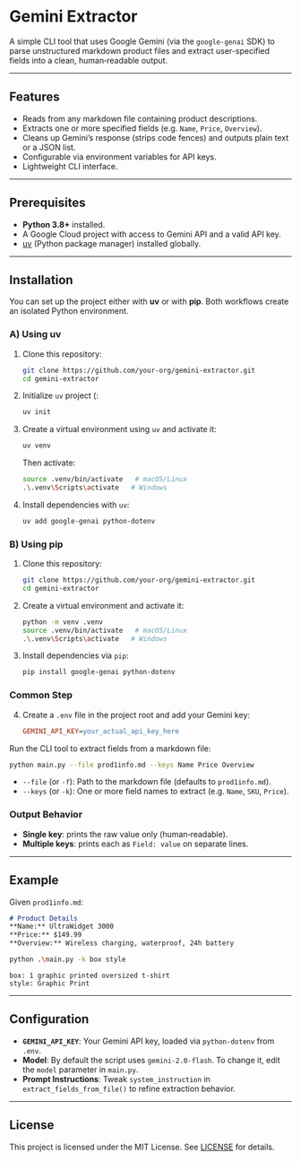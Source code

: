 # Gemini Extractor

A simple CLI tool that uses Google Gemini (via the `google-genai` SDK) to parse unstructured markdown product files and extract user-specified fields into a clean, human‑readable output.

---

## Features

* Reads from any markdown file containing product descriptions.
* Extracts one or more specified fields (e.g. `Name`, `Price`, `Overview`).
* Cleans up Gemini’s response (strips code fences) and outputs plain text or a JSON list.
* Configurable via environment variables for API keys.
* Lightweight CLI interface.

---

## Prerequisites

* **Python 3.8+** installed.
* A Google Cloud project with access to Gemini API and a valid API key.
* [uv](https://github.com/universa-io/uv) (Python package manager) installed globally.

---

## Installation

You can set up the project either with **uv** or with **pip**. Both workflows create an isolated Python environment.

### A) Using uv

1. Clone this repository:

   ```bash
   git clone https://github.com/your-org/gemini-extractor.git
   cd gemini-extractor
   ```
2. Initialize `uv` project (:

   ```bash
   uv init
   ```
3. Create a virtual environment using `uv` and activate it:

   ```bash
   uv venv
   ```

   Then activate:

   ```bash
   source .venv/bin/activate   # macOS/Linux
   .\.venv\Scripts\activate   # Windows
   ```
4. Install dependencies with `uv`:

   ````bash
   uv add google-genai python-dotenv
   ````

### B) Using pip

1. Clone this repository:

   ```bash
   git clone https://github.com/your-org/gemini-extractor.git
   cd gemini-extractor
   ```
2. Create a virtual environment and activate it:

   ```bash
   python -m venv .venv
   source .venv/bin/activate   # macOS/Linux
   .\.venv\Scripts\activate   # Windows
   ```
3. Install dependencies via `pip`:

   ```bash
   pip install google-genai python-dotenv
   ```

### Common Step

4. Create a `.env` file in the project root and add your Gemini key:

   ````ini
   GEMINI_API_KEY=your_actual_api_key_here
   ````

Run the CLI tool to extract fields from a markdown file:

```bash
python main.py --file prod1info.md --keys Name Price Overview
```

* `--file` (or `-f`): Path to the markdown file (defaults to `prod1info.md`).
* `--keys` (or `-k`): One or more field names to extract (e.g. `Name`, `SKU`, `Price`).

### Output Behavior

* **Single key**: prints the raw value only (human‑readable).
* **Multiple keys**: prints each as `Field: value` on separate lines.

---

## Example

Given `prod1info.md`:

```md
# Product Details
**Name:** UltraWidget 3000
**Price:** $149.99
**Overview:** Wireless charging, waterproof, 24h battery
```

```bash
python .\main.py -k box style
```

```
box: 1 graphic printed oversized t-shirt
style: Graphic Print
```

---

## Configuration

* **`GEMINI_API_KEY`**: Your Gemini API key, loaded via `python-dotenv` from `.env`.
* **Model**: By default the script uses `gemini-2.0-flash`. To change it, edit the `model` parameter in `main.py`.
* **Prompt Instructions**: Tweak `system_instruction` in `extract_fields_from_file()` to refine extraction behavior.

---

## License

This project is licensed under the MIT License. See [LICENSE](LICENSE) for details.
